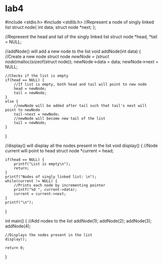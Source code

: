 # lab4
#include <stdio.h>
#include <stdlib.h>
//Represent a node of singly linked list
struct node{
    int data;
    struct node *next;
};

//Represent the head and tail of the singly linked list
struct node *head, *tail = NULL;

//addNode() will add a new node to the list
void addNode(int data) {
    //Create a new node
    struct node *newNode = (struct node*)malloc(sizeof(struct node));
    newNode->data = data;
    newNode->next = NULL;

    //Checks if the list is empty
    if(head == NULL) {
        //If list is empty, both head and tail will point to new node
        head = newNode;
        tail = newNode;
    }
    else {
        //newNode will be added after tail such that tail's next will point to newNode
        tail->next = newNode;
        //newNode will become new tail of the list
        tail = newNode;
    }
}

//display() will display all the nodes present in the list
void display() {
    //Node current will point to head
    struct node *current = head;

    if(head == NULL) {
        printf("List is empty\n");
        return;
    }
    printf("Nodes of singly linked list: \n");
    while(current != NULL) {
        //Prints each node by incrementing pointer
        printf("%d ", current->data);
        current = current->next;
    }
    printf("\n");
}

int main()
{
    //Add nodes to the list
    addNode(1);
    addNode(2);
    addNode(3);
    addNode(4);

    //Displays the nodes present in the list
    display();

    return 0;
}
